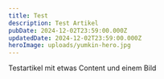 ```yaml
---
title: Test
description: Test Artikel
pubDate: 2024-12-02T23:59:00.000Z
updatedDate: 2024-12-02T23:59:00.000Z
heroImage: uploads/yumkin-hero.jpg
---
```

Testartikel mit etwas Content und einem Bild

